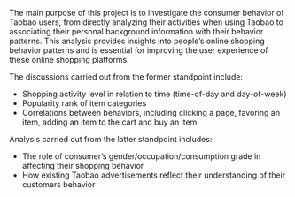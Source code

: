 The main purpose of this project is to investigate the consumer behavior of Taobao users, from directly analyzing their activities when using Taobao to associating their personal background information with their behavior patterns. 
This analysis provides insights into people’s online shopping behavior patterns and is essential for improving the user experience of these online shopping platforms.


The discussions carried out from the former standpoint include:
* Shopping activity level in relation to time (time-of-day and day-of-week)
* Popularity rank of item categories
* Correlations between behaviors, including clicking a page, favoring an item, adding
an item to the cart and buy an item

Analysis carried out from the latter standpoint includes:
* The role of consumer’s gender/occupation/consumption grade in affecting their
shopping behavior
* How existing Taobao advertisements reflect their understanding of their customers
behavior
